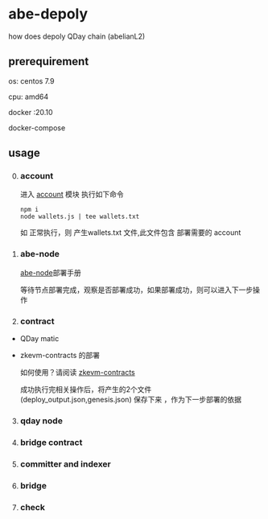 # abe-depoly
how does depoly QDay chain (abelianL2) 

## prerequirement

os: centos 7.9

cpu: amd64

docker :20.10

docker-compose


## usage 

0. ### account

    进入 [account](https://github.com/abelianl2/abe-deploy/tree/main/account) 模块
    执行如下命令
    
    ```shell
    npm i
    node wallets.js | tee wallets.txt
    
    ```
    如 正常执行，则 产生wallets.txt 文件,此文件包含 部署需要的 account

1. ### abe-node 

   [abe-node](https://github.com/abelianl2/abe-deploy/blob/main/abe-node/README.md)部署手册
  
   等待节点部署完成，观察是否部署成功，如果部署成功，则可以进入下一步操作

2. ### contract

- QDay matic


- zkevm-contracts 的部署

    如何使用？请阅读 [zkevm-contracts](https://github.com/abelianl2/abe-deploy/blob/main/contract/zkevm-contracts/README.md)
    
    成功执行完相关操作后，将产生的2个文件(deploy_output.json,genesis.json) 保存下来 ，作为下一步部署的依据


3. ### qday node 



4. ### bridge contract


5. ### committer and indexer



7. ### bridge


8. ### check
